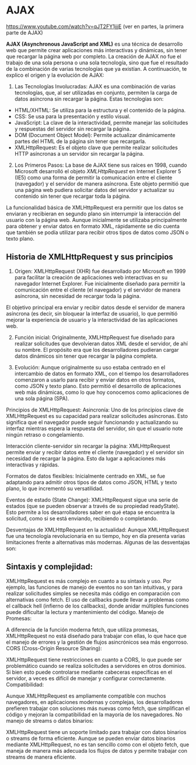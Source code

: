 # AJAX

https://www.youtube.com/watch?v=qJT2FY1jjjE  (ver en partes, la primera parte de AJAX)

**AJAX (Asynchronous JavaScript and XML)** es una técnica de desarrollo web que permite crear aplicaciones más interactivas y dinámicas, sin tener que recargar la página web por completo. La creación de AJAX no fue el trabajo de una sola persona o una sola tecnología, sino que fue el resultado de la combinación de varias tecnologías que ya existían. A continuación, te explico el origen y la evolución de AJAX:

1. Las Tecnologías Involucradas:
AJAX es una combinación de varias tecnologías, que, al ser utilizadas en conjunto, permiten la carga de datos asíncrona sin recargar la página. Estas tecnologías son:

- HTML/XHTML: Se utiliza para la estructura y el contenido de la página.
- CSS: Se usa para la presentación y estilo visual.
- JavaScript: La clave de la interactividad, permite manejar las solicitudes y respuestas del servidor sin recargar la página.
- DOM (Document Object Model): Permite actualizar dinámicamente partes del HTML de la página sin tener que recargarla.
- XMLHttpRequest: Es el objeto clave que permite realizar solicitudes HTTP asíncronas a un servidor sin recargar la página.

2. Los Primeros Pasos:
La base de AJAX tiene sus raíces en 1998, cuando Microsoft desarrolló el objeto *XMLHttpRequest* en Internet Explorer 5 (IE5) como una forma de permitir la comunicación entre el cliente (navegador) y el servidor de manera asíncrona. Este objeto permitió que una página web pudiera solicitar datos del servidor y actualizar su contenido sin tener que recargar toda la página.

La funcionalidad básica de XMLHttpRequest era permitir que los datos se enviaran y recibieran en segundo plano sin interrumpir la interacción del usuario con la página web. Aunque inicialmente se utilizaba principalmente para obtener y enviar datos en formato XML, rápidamente se dio cuenta que también se podía utilizar para recibir otros tipos de datos como JSON o texto plano.


## Historia de XMLHttpRequest y sus principios
1. Origen: XMLHttpRequest (XHR) fue desarrollado por Microsoft en 1999 para facilitar la creación de aplicaciones web interactivas en su navegador Internet Explorer. Fue inicialmente diseñado para permitir la comunicación entre el cliente (el navegador) y el servidor de manera asíncrona, sin necesidad de recargar toda la página.

El objetivo principal era enviar y recibir datos desde el servidor de manera asíncrona (es decir, sin bloquear la interfaz de usuario), lo que permitió mejorar la experiencia de usuario y la interactividad de las aplicaciones web.

2. Función inicial: Originalmente, XMLHttpRequest fue diseñado para realizar solicitudes que devolvieran datos XML desde el servidor, de ahí su nombre. El propósito era que los desarrolladores pudieran cargar datos dinámicos sin tener que recargar la página completa.

3. Evolución: Aunque originalmente su uso estaba centrado en el intercambio de datos en formato XML, con el tiempo los desarrolladores comenzaron a usarlo para recibir y enviar datos en otros formatos, como JSON y texto plano. Esto permitió el desarrollo de aplicaciones web más dinámicas, como lo que hoy conocemos como aplicaciones de una sola página (SPA).

Principios de XMLHttpRequest:
Asincronía: Uno de los principios clave de XMLHttpRequest es su capacidad para realizar solicitudes asíncronas. Esto significa que el navegador puede seguir funcionando y actualizando su interfaz mientras espera la respuesta del servidor, sin que el usuario note ningún retraso o congelamiento.

Interacción cliente-servidor sin recargar la página: XMLHttpRequest permite enviar y recibir datos entre el cliente (navegador) y el servidor sin necesidad de recargar la página. Esto da lugar a aplicaciones más interactivas y rápidas.

Formatos de datos flexibles: Inicialmente centrado en XML, se fue adaptando para admitir otros tipos de datos como JSON, HTML y texto plano, lo que incrementó su versatilidad.

Eventos de estado (State Change): XMLHttpRequest sigue una serie de estados (que se pueden observar a través de su propiedad readyState). Esto permite a los desarrolladores saber en qué etapa se encuentra la solicitud, como si se está enviando, recibiendo o completando.

Desventajas de XMLHttpRequest en la actualidad:
Aunque XMLHttpRequest fue una tecnología revolucionaria en su tiempo, hoy en día presenta varias limitaciones frente a alternativas más modernas. Algunas de las desventajas son:

## Sintaxis y complejidad:

XMLHttpRequest es más complejo en cuanto a su sintaxis y uso. Por ejemplo, las funciones de manejo de eventos no son tan intuitivas, y para realizar solicitudes simples se necesita más código en comparación con alternativas como fetch.
El uso de callbacks puede llevar a problemas como el callback hell (infierno de los callbacks), donde anidar múltiples funciones puede dificultar la lectura y mantenimiento del código.
Manejo de Promesas:

A diferencia de la función moderna fetch, que utiliza promesas, XMLHttpRequest no está diseñado para trabajar con ellas, lo que hace que el manejo de errores y la gestión de flujos asincrónicos sea más engorroso.
CORS (Cross-Origin Resource Sharing):

XMLHttpRequest tiene restricciones en cuanto a CORS, lo que puede ser problemático cuando se realiza solicitudes a servidores en otros dominios. Si bien esto puede controlarse mediante cabeceras específicas en el servidor, a veces es difícil de manejar y configurar correctamente.
Compatibilidad:

Aunque XMLHttpRequest es ampliamente compatible con muchos navegadores, en aplicaciones modernas y complejas, los desarrolladores prefieren trabajar con soluciones más nuevas como fetch, que simplifican el código y mejoran la compatibilidad en la mayoría de los navegadores.
No manejo de streams o datos binarios:

XMLHttpRequest tiene un soporte limitado para trabajar con datos binarios o streams de forma eficiente. Aunque se pueden enviar datos binarios mediante XMLHttpRequest, no es tan sencillo como con el objeto fetch, que maneja de manera más adecuada los flujos de datos y permite trabajar con streams de manera eficiente.

